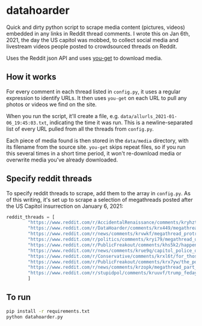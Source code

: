 # datahoarder

Quick and dirty python script to scrape media content (pictures, videos) embedded in any links in Reddit thread comments. I wrote this on Jan 6th, 2021, the day the US capitol was mobbed, to collect social media and livestream videos people posted to crowdsourced threads on Reddit.

Uses the Reddit json API and uses [you-get](https://pypi.org/project/you-get/) to download
media.

## How it works

For every comment in each thread listed in `config.py`, it uses a regular expression to
identify URLs. It then uses `you-get` on each URL to pull any photos or videos we find on the
site.

When you run the script, it'll create a file, e.g. `data/allurls_2021-01-06_19:45:03.txt`,
indicating the time it was run. This is a newline-separated list of every URL pulled from all
the threads from `config.py`.

Each piece of media found is then stored in the `data/media` directory, with its filename
from the source site. `you-get` skips repeat files, so if you run this several times in a
short time period, it won't re-download media or overwrite media you've already downloaded.

## Specify reddit threads

To specify reddit threads to scrape, add them to the array in `config.py`. As of this
writing, it's set up to scrape a selection of megathreads posted after the US Capitol
insurrection on January 6, 2021:

```python
reddit_threads = [
        "https://www.reddit.com/r/AccidentalRenaissance/comments/kryhzt/us_capitol_protests_megathread_please_post_all/",
        "https://www.reddit.com/r/DataHoarder/comments/krx449/megathread_archiving_the_capitol_hill_riots/",
        "https://www.reddit.com/r/news/comments/krvwkf/megathread_protrump_protesters_storm_us_capitol/",
        "https://www.reddit.com/r/politics/comments/kryi79/megathread_us_capitol_locked_down_as_trump/",
        "https://www.reddit.com/r/PublicFreakout/comments/khs5k2/happening_now_trump_supporters_trying_to_destroy/",
        "https://www.reddit.com/r/news/comments/krue9q/capitol_police_order_evacuation_of_some_capitol/",
        "https://www.reddit.com/r/Conservative/comments/krxl6t/for_those_of_you_comparing_these_protests_to/",
        "https://www.reddit.com/r/PublicFreakout/comments/krx7yw/the_police_opened_the_gates_for_capitol_rioters/",
        "https://www.reddit.com/r/news/comments/krzopk/megathread_part_2_trump_supporters_storm_us/",
        "https://www.reddit.com/r/stupidpol/comments/kruuvf/trump_fedayeen_group_sperging_out_and_rioting_at/"
        ]
```

## To run

```bash
pip install -r requirements.txt
python datahoarder.py
```
